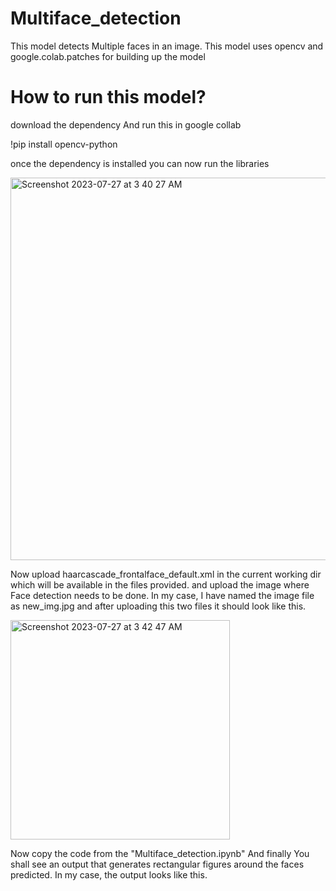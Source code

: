 # Multiface_detection

This model detects Multiple faces in an image.
This model uses opencv and google.colab.patches for building up the model

# How to run this model?

download the dependency And run this in google collab 

!pip install opencv-python

once the dependency is installed you can now run the libraries












<img width="612" alt="Screenshot 2023-07-27 at 3 40 27 AM" src="https://github.com/akashsharma-2002/Multiface_detect/assets/73756172/a602eacb-a627-4fb8-bcb0-548a4829b18d">









Now upload haarcascade_frontalface_default.xml in the current working dir which will be available in the files provided. and upload the image where Face detection needs to be done. In my case, I have named the image file as new_img.jpg and after uploading this two files it should look like this.










<img width="351" alt="Screenshot 2023-07-27 at 3 42 47 AM" src="https://github.com/akashsharma-2002/Multiface_detect/assets/73756172/40e81d82-9dfa-4f5a-9d85-66a007c731b1">






Now copy the code from the "Multiface_detection.ipynb"  And finally You shall see an output that generates rectangular figures around the faces predicted. In my case, the output looks like this.




